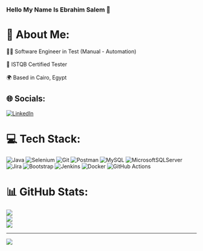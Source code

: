 ### Hello My Name Is Ebrahim Salem 👋

# 💫 About Me:
👨‍🏫  Software Engineer in Test (Manual - Automation)
<br>
<br>📃 ISTQB Certified Tester</br>
<br>🌍  Based in Cairo, Egypt<br>


## 🌐 Socials:
[![LinkedIn](https://img.shields.io/badge/LinkedIn-%230077B5.svg?logo=linkedin&logoColor=white)](https://www.linkedin.com/in/ibrahim-mohamed-abd-el-maksoud-83275920b/)

# 💻 Tech Stack:
![Java](https://img.shields.io/badge/java-%23ED8B00.svg?style=flat&logo=openjdk&logoColor=white) ![Selenium](https://img.shields.io/badge/Selenium-898EBC?style=flat&logo=selenium&logoColor=green) ![Git](https://img.shields.io/badge/git-%FF4F9F.svg?style=flat&logo=git&logoColor=orange) ![Postman](https://img.shields.io/badge/Postman-FF6C37?style=flat&logo=postman&logoColor=white) ![MySQL](https://img.shields.io/badge/mysql-%2300000f.svg?style=flat&logo=mysql&logoColor=white) ![MicrosoftSQLServer](https://img.shields.io/badge/Microsoft%20SQL%20Server-CC2927?style=flat&logo=microsoft%20sql%20server&logoColor=white) ![Jira](https://img.shields.io/badge/jira-%230A0FFF.svg?style=flat&logo=jira&logoColor=white) ![Bootstrap](https://img.shields.io/badge/bootstrap-%238511FA.svg?style=flat&logo=bootstrap&logoColor=white) ![Jenkins](https://img.shields.io/badge/Jenkins-FE8D01?style=flat&logo=jenkins&logoColor=black) ![Docker](https://img.shields.io/badge/Docker-%230077B5.svg?style=flat&logo=docker&logoColor=white) ![GitHub Actions](https://img.shields.io/badge/gitHub-Actions-%2300000f.svg?style=flat&logoColor=white)
# 📊 GitHub Stats:
![](https://github-readme-stats.vercel.app/api?username=EbrahimSalem1&theme=radical&hide_border=false&include_all_commits=true&count_private=false)<br/>
![](https://github-readme-streak-stats.herokuapp.com/?user=EbrahimSalem1&theme=radical&hide_border=false)<br/>
![](https://github-readme-stats.vercel.app/api/top-langs/?username=EbrahimSalem1&theme=radical&hide_border=false&include_all_commits=true&count_private=false&layout=compact)

---
[![](https://visitcount.itsvg.in/api?id=EbrahimSalem1&icon=1&color=0)](https://visitcount.itsvg.in)

<!-- Proudly created with GPRM ( https://gprm.itsvg.in ) -->
